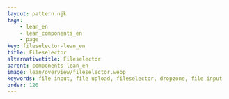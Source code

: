 ```yaml
---
layout: pattern.njk
tags: 
    - lean_en
    - lean_components_en
    - page
key: fileselector-lean_en
title: Fileselector
alternativetitle: Fileselector
parent: components-lean_en
image: lean/overview/fileselector.webp
keywords: file input, file upload, fileselector, dropzone, file input
order: 120
---
```

